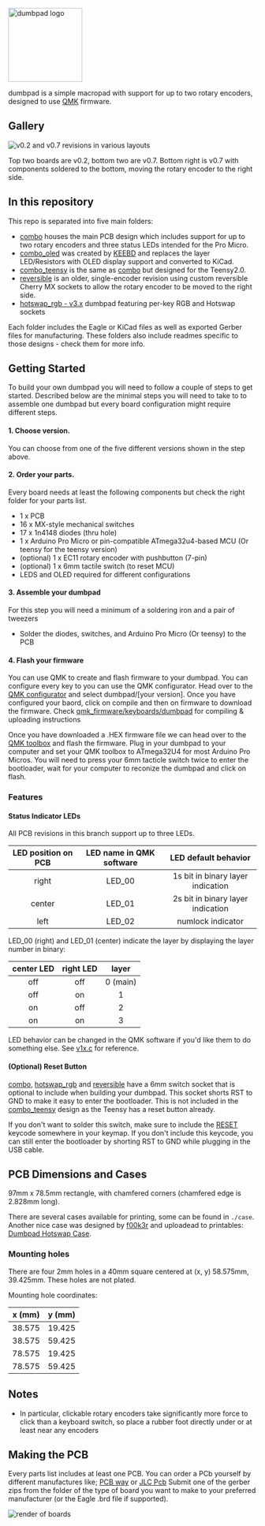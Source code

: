 
 <a href="http://www.amitmerchant.com/electron-markdownify"><img src="https://imgur.com/9RIxP0s.png" alt="dumbpad logo" width="150"></a>


dumbpad is a simple macropad with support for up to two rotary encoders, designed to use [QMK](https://qmk.fm/) firmware.

## Gallery

![v0.2 and v0.7 revisions in various layouts](https://i.imgur.com/c3YBNp0.jpg)

Top two boards are v0.2, bottom two are v0.7. Bottom right is v0.7 with components soldered to the bottom, moving the rotary encoder to the right side.

## In this repository

This repo is separated into five main folders:

- [combo](./combo) houses the main PCB design which includes support for up to two rotary encoders and three status LEDs intended for the Pro Micro.
- [combo_oled](./combo_oled) was created by [KEEBD](https://keebd.com) and replaces the layer LED/Resistors with OLED display support and converted to KiCad.
- [combo_teensy](./combo_teensy) is the same as [combo](./combo) but designed for the Teensy2.0.
- [reversible](./reversible) is an older, single-encoder revision using custom reversible Cherry MX sockets to allow the rotary encoder to be moved to the right side.
- [hotswap_rgb - v3.x](./hotswap_rgb) dumbpad featuring per-key RGB and Hotswap sockets

Each folder includes the Eagle or KiCad files as well as exported Gerber files for manufacturing. These folders also include readmes specific to those designs - check them for more info.

## Getting Started
To build your own dumbpad you will need to follow a couple of steps to get started. Described below are the minimal steps you will need to take to to assemble one dumbpad but every board configuration might require different steps. 
#### 1. Choose version. 
You can choose from one of the five different versions shown in the step above.
#### 2. Order your parts. 
Every board needs at least the following components but check the right folder for your parts list.
* 1 x PCB
* 16 x MX-style mechanical switches
* 17 x 1n4148 diodes (thru hole)
* 1 x Arduino Pro Micro or pin-compatible ATmega32u4-based MCU (Or teensy for the teensy version)
* (optional) 1 x EC11 rotary encoder with pushbutton (7-pin)
* (optional) 1 x 6mm tactile switch (to reset MCU)
* LEDS and OLED required for different configurations

#### 3. Assemble your dumbpad
For this step you will need a minimum of a soldering iron and a pair of tweezers
- Solder the diodes, switches, and Arduino Pro Micro (Or teensy) to the PCB

#### 4. Flash your firmware
You can use QMK to create and flash firmware to your dumbpad. You can configure every key to you can use the QMK configurator. Head over to the [QMK configurator](https://config.qmk.fm/#/friedrich/LAYOUT) and select dumbpad/[your version]. Once you have configured your baord, click on compile and then on firmware to download the firmware. Check [qmk_firmware/keyboards/dumbpad](https://github.com/qmk/qmk_firmware/tree/master/keyboards/dumbpad) for compiling & uploading instructions

Once you have downloaded a .HEX firmware file we can head over to the [QMK toolbox](https://github.com/qmk/qmk_toolbox/releases) and flash the firmware. Plug in your dumbpad to your computer and set your QMK toolbox to ATmega32U4 for most Arduino Pro Micros. You will need to press your 6mm tacticle switch twice to enter the bootloader, wait for your computer to reconize the dumbpad and click on flash.




### Features

#### Status Indicator LEDs

All PCB revisions in this branch support up to three LEDs.

| LED position on PCB | LED name in QMK software | LED default behavior |
|:-:|:-:|:-:|
| right | LED_00 | 1s bit in binary layer indication |
| center | LED_01 | 2s bit in binary layer indication |
| left | LED_02 | numlock indicator |

LED_00 (right) and LED_01 (center) indicate the layer by displaying the layer number in binary:

| center LED | right LED  |   layer    |
|:----------:|:----------:|:----------:|
| off        | off        | 0 (main)   |
| off        |  on        | 1          |
|  on        | off        | 2          |
|  on        |  on        | 3          |

LED behavior can be changed in the QMK software if you'd like them to do something else. See [v1x.c](https://github.com/imchipwood/qmk_firmware/blob/dumbpad_refactor/keyboards/dumbpad/v1x/v1x.c) for reference.

#### (Optional) Reset Button

[combo](./combo), [hotswap_rgb](./hotswap_rgb) and [reversible](./reversible) have a 6mm switch socket that is optional to include when building your dumbpad. This socket shorts RST to GND to make it easy to enter the bootloader. This is not included in the [combo_teensy](./combo_teensy) design as the Teensy has a reset button already.

If you don't want to solder this switch, make sure to include the [RESET](https://docs.qmk.fm/#/quantum_keycodes) keycode somewhere in your keymap. If you don't include this keycode, you can still enter the bootloader by shorting RST to GND while plugging in the USB cable.

## PCB Dimensions and Cases

97mm x 78.5mm rectangle, with chamfered corners (chamfered edge is 2.828mm long).

There are several cases available for printing, some can be found in `./case`. Another nice case was designed by [f00k3r](https://twitter.com/f00k3r) and uploadead to printables: [Dumbpad Hotswap Case](https://www.printables.com/model/200528-dumbpad-hotswap-case).

### Mounting holes

There are four 2mm holes in a 40mm square centered at (x, y) 58.575mm, 39.425mm. These holes are not plated.

Mounting hole coordinates:

| x (mm) | y (mm) |
|:------:|:------:|
| 38.575 | 19.425 |
| 38.575 | 59.425 |
| 78.575 | 19.425 |
| 78.575 | 59.425 |

## Notes

- In particular, clickable rotary encoders take significantly more force to click than a keyboard switch, so place a rubber foot directly under or at least near any encoders

## Making the PCB

Every parts list includes at least one PCB. You can order a PCb yourself by different manufactures like; [PCB way](https://www.pcbway.com/) or [JLC Pcb](https://jlcpcb.com/) Submit one of the gerber zips from the folder of the type of board you want to make to your preferred manufacturer (or the Eagle .brd file if supported).

![render of boards](https://i.imgur.com/op5A2IL.png)

